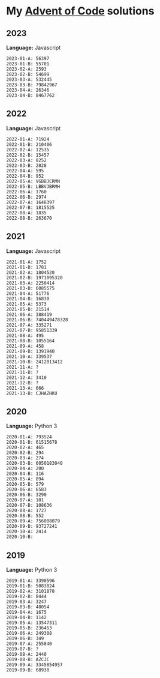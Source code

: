 # My [Advent of Code](https://adventofcode.com) solutions

## 2023

**Language:** Javascript

```
2023-01-A: 56397
2023-01-B: 55701
2023-02-A: 2593
2023-02-B: 54699
2023-03-A: 532445
2023-03-B: 79842967
2023-04-A: 26346
2023-04-B: 8467762
```

## 2022

**Language:** Javascript

```
2022-01-A: 71924
2022-01-B: 210406
2022-02-A: 12535
2022-02-B: 15457
2022-03-A: 8252
2022-03-B: 2828
2022-04-A: 595
2022-04-B: 952
2022-05-A: VGBBJCRMN
2022-05-B: LBBVJBRMH
2022-06-A: 1760
2022-06-B: 2974
2022-07-A: 1648397
2022-07-B: 1815525
2022-08-A: 1835
2022-08-B: 263670
```

## 2021

**Language:** Javascript

```
2021-01-A: 1752
2021-01-B: 1781
2021-02-A: 1804520
2021-02-B: 1971095320
2021-03-A: 2250414
2021-03-B: 6085575
2021-04-A: 51776
2021-04-B: 16830
2021-05-A: 5373 
2021-05-B: 21514
2021-06-A: 388419
2021-06-B: 740449478328
2021-07-A: 335271
2021-07-B: 95851339
2021-08-A: 495
2021-08-B: 1055164 
2021-09-A: 458
2021-09-B: 1391940 
2021-10-A: 339537
2021-10-B: 2412013412
2021-11-A: ?
2021-11-B: ?
2021-12-A: 3410
2021-12-B: ?
2021-13-A: 666
2021-13-B: CJHAZHKU
```


## 2020

**Language:** Python 3

```
2020-01-A: 793524
2020-01-B: 61515678
2020-02-A: 465 
2020-02-B: 294
2020-03-A: 274
2020-03-B: 6050183040
2020-04-A: 200
2020-04-B: 116
2020-05-A: 894
2020-05-B: 579
2020-06-A: 6583
2020-06-B: 3290
2020-07-A: 101
2020-07-B: 108636
2020-08-A: 1727
2020-08-B: 552
2020-09-A: 756008079
2020-09-B: 93727241
2020-10-A: 2414
2020-10-B: 
```

## 2019

**Language:** Python 3

```
2019-01-A: 3390596
2019-01-B: 5083024
2019-02-A: 3101878
2019-02-B: 8444
2019-03-A: 3247
2019-03-B: 48054
2019-04-A: 1675
2019-04-B: 1142
2019-05-A: 13547311
2019-05-B: 236453
2019-06-A: 249308
2019-06-B: 349
2019-07-A: 255840
2019-07-B: ?
2019-08-A: 2440
2019-08-B: AZCJC
2019-09-A: 3345854957
2019-09-B: 68938
```
